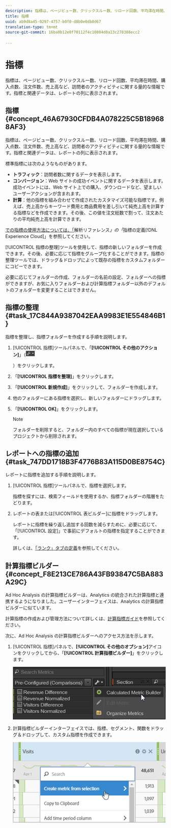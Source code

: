 ```yaml
---
description: 指標は、ページビュー数、クリックスルー数、リロード回数、平均滞在時間、購入点数、注文件数、売上高など、訪問者のアクティビティに関する量的な情報です。指標と関連データは、レポートの列に表示されます。
title: 指標
uuid: ab9d8a45-0297-4757-b0f0-d8b0e0db8d67
translation-type: tm+mt
source-git-commit: 16ba0b12e0f70112f4c10804d0a13c278388ecc2

---
```



# 指標

指標は、ページビュー数、クリックスルー数、リロード回数、平均滞在時間、購入点数、注文件数、売上高など、訪問者のアクティビティに関する量的な情報です。指標と関連データは、レポートの列に表示されます。

## 指標 {#concept_46A67930CFDB4A078225C5B189688AF3}

指標は、ページビュー数、クリックスルー数、リロード回数、平均滞在時間、購入点数、注文件数、売上高など、訪問者のアクティビティに関する量的な情報です。指標と関連データは、レポートの列に表示されます。

標準指標には次のようなものがあります。

* **トラフィック**：訪問者数に関するデータを表示します。
* **コンバージョン**：Web サイトの成功イベントに関するデータを表示します。成功イベントには、Web サイト上での購入、ダウンロードなど、望ましいユーザーアクションが含まれます。
* **計算**：他の指標を組み合わせて作成されたカスタマイズ可能な指標です。例えば、売上高からキーワード費用と商品費用を差し引いて純売上高を計算する指標などを作成できます。その後、この値を注文総数で割って、注文あたりの平均純売上高を計算できます。

[ での指標の使用方法については、「](https://marketing.adobe.com/resources/help/ja_JP/reference/metrics.html)解析リファレンス&#x200B;*」の「*&#x200B;指標の定義[!DNL Experience Cloud]」を参照してください。

[!UICONTROL 指標の整理]ツールを使用して、指標の新しいフォルダーを作成できます。その後、必要に応じて指標をグループ化することができます。指標の整理ツールでは、ドラッグ＆ドロップによって既存の指標をカスタムフォルダーにコピーできます。

必要に応じてフォルダーの作成、フォルダーの名前の設定、フォルダーへの指標ができますが、お気に入りフォルダーおよび計算指標フォルダー以外のデフォルトのフォルダーを変更することはできません。

## 指標の整理 {#task_17C844A9387042EAA9983E1E554846B1}

指標を整理し、指標フォルダーを作成する手順を説明します。

<!-- 

t_organize_metrics.xml

 -->

1. [!UICONTROL 指標]ツールパネルで、「**[!UICONTROL その他のアクション]**」（![](assets/tools_icon.png)

   ）をクリックします。
1. 「**[!UICONTROL 指標を整理]**」をクリックします。
1. 「**[!UICONTROL 新規作成]**」をクリックして、フォルダーを作成します。
1. 他のフォルダーにある指標を選択し、新しいフォルダーにドラッグします。
1. 「**[!UICONTROL OK]**」をクリックします。

   >[!NOTE]
   >
   >フォルダーを削除すると、フォルダー内のすべての指標が現在選択しているプロジェクトから削除されます。

## レポートへの指標の追加 {#task_747DD1718B3F4776B83A115D0BE8754C}

レポートに指標を追加する手順を説明します。

<!-- 

t_add_metrics_dsc.xml

 -->

1. [!UICONTROL 指標]ツールパネルで、指標を選択します。

   指標を探すには、検索フィールドを使用するか、指標フォルダーの階層をたどります。

1. レポートの表または[!UICONTROL 表ビルダー]に指標をドラッグします。

   レポートに指標を繰り返し追加する回数を減らすために、必要に応じて、「[!UICONTROL 設定]」で事前にデフォルトの指標を指定することができます。

   詳しくは、[「ランク」タブの定義](/help/analyze/ad-hoc-analysis/c-global-settings.md#reference_FB9BADD7E3DA42C1BB2A02A6E9D5C1CF)を参照してください。

## 計算指標ビルダー {#concept_F8E213CE786A43FB93847C5BA883A29C}

Ad Hoc Analysis の計算指標ビルダーは、Analytics の統合された計算指標と連携するようになりました。ユーザーインターフェイスは、Analytics の計算指標ビルダーに似ています。

<!-- 

c_calc_metric_builder.xml

 -->

計算指標の作成および管理方法について詳しくは、[計算指標ガイド](https://marketing.adobe.com/resources/help/ja_JP/analytics/calcmetrics/)を参照してください。

次に、Ad Hoc Analysis の計算指標ビルダーへのアクセス方法を示します。

1. [!UICONTROL 指標]パネルで、**[!UICONTROL その他のオプション]**&#x200B;アイコンをクリックしてから、「**[!UICONTROL 計算指標ビルダー]**」をクリックします。

   ![](assets/more_options_calc.png)

1. 計算指標ビルダーインターフェイスでは、指標、セグメント、関数をドラッグ＆ドロップして、カスタム指標を作成できます。

   ![](assets/calc_metrics.png)

